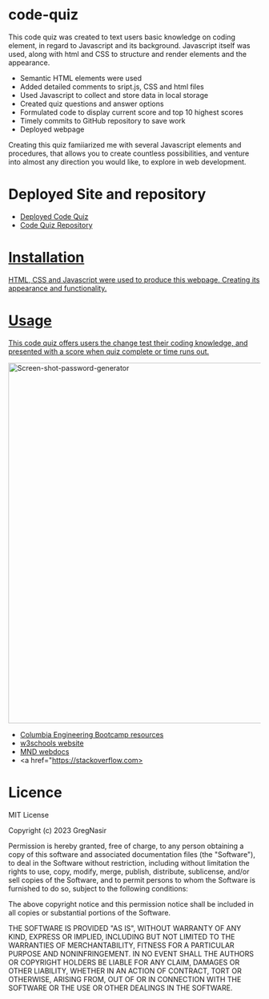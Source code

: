 # code-quiz

This code quiz was created to text users basic knowledge on coding element, in regard to Javascript and its background. Javascript itself was used, along with html and CSS to structure and render elements and the appearance.

* Semantic HTML elements were used
* Added detailed comments to sript.js, CSS and html files
* Used Javascript to collect and store data in local storage
* Created quiz questions and answer options
* Formulated code to display current score and top 10 highest scores
* Timely commits to GitHub repository to save work
* Deployed webpage

Creating this quiz famiiarized me with several Javascript elements and procedures, that allows you to create countless possibilities, and venture into almost any direction you would like, to explore in web development.


# Deployed Site and repository

* <a href="https://gregnasir.github.io/code-quiz/">Deployed Code Quiz</a>
* <a href="https://github.com/GregNasir/code-quiz">Code Quiz Repository


# Installation

HTML, CSS and Javascript were used to produce this webpage. Creating its appearance and functionality.

# Usage 

This code quiz offers users the change test their coding knowledge, and presented with a score when quiz complete or time runs out.
  
<img width="719" alt="Screen-shot-password-generator" src="https://user-images.githubusercontent.com/63434657/233824809-95e60767-726d-4d62-b067-9985c011ea7c.png">


* Columbia Engineering Bootcamp resources
* <a href="https://www.w3schools.com/">w3schools website</a>
* <a href="https://developer.mozilla.org/en-US/">MND webdocs</a>
* <a href="https://stackoverflow.com>

# Licence

MIT License

Copyright (c) 2023 GregNasir

Permission is hereby granted, free of charge, to any person obtaining a copy
of this software and associated documentation files (the "Software"), to deal
in the Software without restriction, including without limitation the rights
to use, copy, modify, merge, publish, distribute, sublicense, and/or sell
copies of the Software, and to permit persons to whom the Software is
furnished to do so, subject to the following conditions:

The above copyright notice and this permission notice shall be included in all
copies or substantial portions of the Software.

THE SOFTWARE IS PROVIDED "AS IS", WITHOUT WARRANTY OF ANY KIND, EXPRESS OR
IMPLIED, INCLUDING BUT NOT LIMITED TO THE WARRANTIES OF MERCHANTABILITY,
FITNESS FOR A PARTICULAR PURPOSE AND NONINFRINGEMENT. IN NO EVENT SHALL THE
AUTHORS OR COPYRIGHT HOLDERS BE LIABLE FOR ANY CLAIM, DAMAGES OR OTHER
LIABILITY, WHETHER IN AN ACTION OF CONTRACT, TORT OR OTHERWISE, ARISING FROM,
OUT OF OR IN CONNECTION WITH THE SOFTWARE OR THE USE OR OTHER DEALINGS IN THE
SOFTWARE.